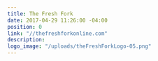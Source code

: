 ```yaml
---
title: The Fresh Fork
date: 2017-04-29 11:26:00 -04:00
position: 0
link: "//thefreshforkonline.com"
description: 
logo_image: "/uploads/theFreshForkLogo-05.png"
---
```


